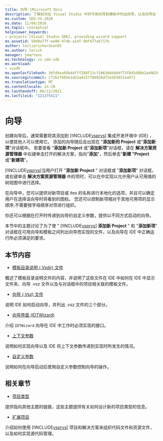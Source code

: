 ```yaml
---
title: 向导 |Microsoft Docs
description: 了解如何在 Visual Studio 中的可用向导和模板中列出向导，以及向导在 IDE 中必须满足的要求。
ms.custom: SEO-VS-2020
ms.date: 11/04/2016
ms.topic: conceptual
helpviewer_keywords:
- projects [Visual Studio SDK], providing wizard support
ms.assetid: 59d9a77f-ee80-474b-a14f-90f477ab717b
author: leslierichardson95
ms.author: lerich
manager: jmartens
ms.technology: vs-ide-sdk
ms.workload:
- vssdk
ms.openlocfilehash: 3dfd9aa95b44fff288f13cf106366da94f73f845d9bb2ad4626830d8b6fe7b02
ms.sourcegitcommit: c72b2f603e1eb3a4157f00926df2e263831ea472
ms.translationtype: MT
ms.contentlocale: zh-CN
ms.lasthandoff: 08/12/2021
ms.locfileid: "121375411"
---
```

# <a name="wizards"></a>向导
创建向导后，通常需要将其添加到 [!INCLUDE[vsprvs](../../code-quality/includes/vsprvs_md.md)] 集成开发环境中 (IDE) ，以便其他人可以使用它。 添加的向导随后会出现在 "**添加新的 Project** 或"**添加新项**"对话框中。 若要查看 "**添加新 Project** 或"**添加新项**"对话框，请在 **解决方案资源管理器** 中右键单击打开的解决方案，指向"**添加**"，然后单击"**新建 "Project** 或"**新建项**"。

 [!INCLUDE[vsprvs](../../code-quality/includes/vsprvs_md.md)]当用户打开 "**添加新 Project** " 对话框或 "**添加新项**" 对话框，或右键单击 **解决方案资源管理器** 中的项时，可以在中实现以允许用户从可用值的树视图中进行选择。

 在向导中，您可以提供对新项目或 ites 的名称进行本地化的选项，并且可以确定用户在选择该向导时将看到的图标。 您还可以控制新项相对于其他可用项的显示顺序;不需要按字母顺序对项进行组织。

 你还可以根据在打开时传递到向导的自定义参数，提供以不同方式启动的向导。

 本节中的主题讨论了为了使 " [!INCLUDE[vsprvs](../../code-quality/includes/vsprvs_md.md)] **添加新 Project** " 和 "**添加新项**" 对话框在可用向导和模板之间列出向导而实现的文件，以及向导在 IDE 中正确运行所必须满足的要求。

## <a name="in-this-section"></a>本节内容
- [模板目录说明 (.Vsdir) 文件](../../extensibility/internals/template-directory-description-dot-vsdir-files.md)

 概述了模板目录说明文件的内容，并说明了这些文件在 IDE 中如何在 IDE 中显示文件夹、向导 .vsz 文件以及与对话框中的项目相关联的模板文件。

- [向导 (.Vsz) 文件](../../extensibility/internals/wizard-dot-vsz-file.md)

 说明 IDE 如何启动向导，并列出 .vsz 文件的三个部分。

- [向导界面 (IDTWizard)](../../extensibility/internals/wizard-interface-idtwizard.md)

 介绍 `IDTWizard` 向导在 IDE 中工作时必须实现的接口。

- [上下文参数](../../extensibility/internals/context-parameters.md)

 说明如何实现向导以及 IDE 将上下文参数传递到实现时所发生的情况。

- [自定义参数](../../extensibility/internals/custom-parameters.md)

 说明如何在向导启动后使用自定义参数控制向导的操作。

## <a name="related-sections"></a>相关章节
- [项目类型](../../extensibility/internals/project-types.md)

 提供指向其他主题的链接，这些主题提供有关如何设计新的项目类型的信息。

- [扩展项目](../../extensibility/extending-projects.md)

 介绍如何使用 [!INCLUDE[vsprvs](../../code-quality/includes/vsprvs_md.md)] 项目和解决方案来组织代码文件和资源文件，以及如何实现源代码管理。
